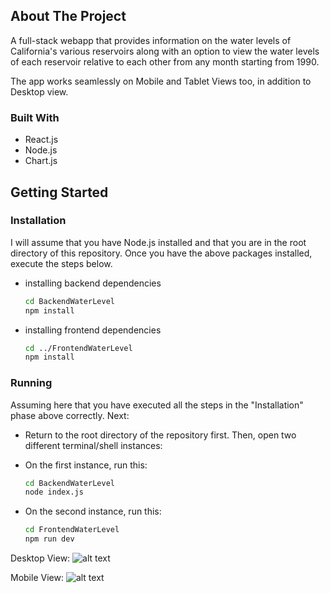 <!-- ABOUT THE PROJECT -->
## About The Project

A full-stack webapp that provides information on the water levels of California's various reservoirs along with an option to view the water levels of each reservoir relative to each other from any month starting from 1990.

The app works seamlessly on Mobile and Tablet Views too, in addition to Desktop view.


### Built With

* React.js
* Node.js
* Chart.js


<!-- GETTING STARTED -->
## Getting Started

### Installation
I will assume that you have Node.js installed and that you are in the root directory of this repository.
Once you have the above packages installed, execute the steps below.

* installing backend dependencies
  ```sh
  cd BackendWaterLevel
  npm install
  ```
* installing frontend dependencies
  ```sh
  cd ../FrontendWaterLevel
  npm install
  ```



### Running
Assuming here that you have executed all the steps in the "Installation" phase above correctly. Next:

* Return to the root directory of the repository first. Then, open two different terminal/shell instances:

* On the first instance, run this:
  ```sh
  cd BackendWaterLevel
  node index.js
  ```

* On the second instance, run this:
  ```sh
  cd FrontendWaterLevel
  npm run dev
  ```
Desktop View:
![alt text](https://freeimage.host/i/iIU3dl)

Mobile View:
![alt text](https://freeimage.host/i/iIUKeS)



